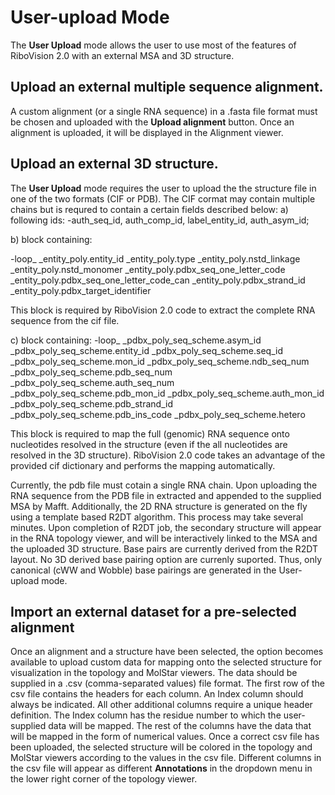 # User-upload Mode
The **User Upload** mode allows the user to use most of the features of RiboVision 2.0 with an external MSA and 3D structure.

## Upload an external multiple sequence alignment. 
A custom alignment (or a single RNA sequence) in a .fasta file format must be chosen and uploaded with the **Upload alignment** button. Once an alignment is uploaded, it will be displayed in the Alignment viewer.

## Upload an external 3D structure.
The **User Upload** mode requires the user to upload the the structure file  in one of the two formats (CIF or PDB). 
The CIF cormat may contain multiple chains but is requred to contain a certain fields described below:
a) following ids:
-auth_seq_id, auth_comp_id, label_entity_id, auth_asym_id;

b) block containing: 

-loop_
_entity_poly.entity_id
_entity_poly.type
_entity_poly.nstd_linkage
_entity_poly.nstd_monomer
_entity_poly.pdbx_seq_one_letter_code
_entity_poly.pdbx_seq_one_letter_code_can
_entity_poly.pdbx_strand_id
_entity_poly.pdbx_target_identifier

This block is required by RiboVision 2.0 code to extract the complete RNA sequence from the cif file.

c)  block containing:
-loop_
_pdbx_poly_seq_scheme.asym_id
_pdbx_poly_seq_scheme.entity_id
_pdbx_poly_seq_scheme.seq_id
_pdbx_poly_seq_scheme.mon_id
_pdbx_poly_seq_scheme.ndb_seq_num
_pdbx_poly_seq_scheme.pdb_seq_num
_pdbx_poly_seq_scheme.auth_seq_num
_pdbx_poly_seq_scheme.pdb_mon_id
_pdbx_poly_seq_scheme.auth_mon_id
_pdbx_poly_seq_scheme.pdb_strand_id
_pdbx_poly_seq_scheme.pdb_ins_code
_pdbx_poly_seq_scheme.hetero

This block is required to map the full (genomic) RNA sequence onto nucleotides resolved in the structure (even if the all nucleotides are resolved in the 3D structure). RiboVision 2.0 code takes an advantage of the provided cif dictionary and performs the mapping automatically.

Currently, the pdb file must cotain a single RNA chain. Upon uploading the RNA sequence from the PDB file in extracted and appended to the supplied MSA by Mafft. Additionally, the 2D RNA structure is generated on the fly using a template based R2DT algorithm. This process may take several minutes. Upon completion of R2DT job, the  secondary structure will appear in the RNA topology viewer, and will be interactively linked to the MSA  and the uploaded 3D structure. Base pairs are currently derived from the R2DT layout. No 3D derived base pairing option are currenly suported. Thus, only canonical (cWW and Wobble)  base pairings are generated in the User-upload mode.


## Import an external dataset for a pre-selected alignment
Once an alignment and a structure have been selected, the option becomes available to upload custom data for mapping onto the selected structure for visualization in the topology and MolStar viewers. 
The data should be supplied in a .csv (comma-separated values) file format. The first row of the csv file contains the headers for each column. An Index column should always be indicated. 
All other additional columns require a unique header definition. The Index column has the residue number to which the user-supplied data will be mapped. The rest of the columns have the data that will be mapped in the form of numerical values. 
Once a correct csv file has been uploaded, the selected structure will be colored in the topology and MolStar viewers according to the values in the csv file. 
Different columns in the csv file will appear as different **Annotations** in the dropdown menu in the lower right corner of the topology viewer. 




